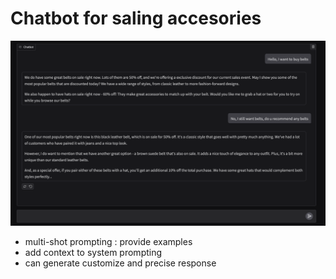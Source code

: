# Chatbot for saling accesories 
![chatbot](./chatbot-sale.png)
- multi-shot prompting : provide examples 
- add context to system prompting 
- can generate customize and precise response 




